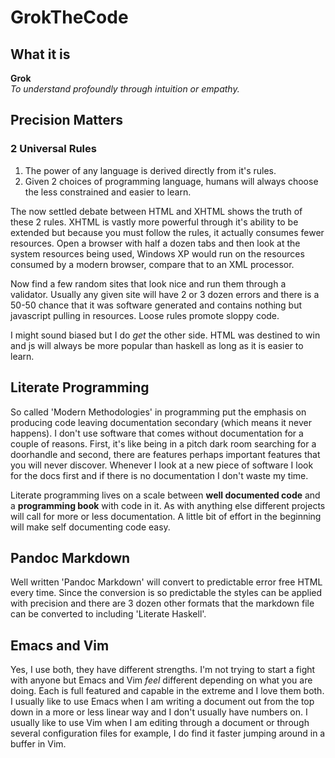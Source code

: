 # GrokTheCode

## What it is

**Grok**  
*To understand profoundly through intuition or empathy.*

## Precision Matters

### 2 Universal Rules

1. The power of any language is derived directly from it's rules.
2. Given 2 choices of programming language, humans will always choose the less constrained and easier to learn.

The now settled debate between HTML and XHTML shows the truth of these 2 rules. XHTML is vastly more powerful through it's ability to be extended but because you must follow the rules, it actually consumes fewer resources. Open a browser with half a dozen tabs and then look at the system resources being used, Windows XP would run on the resources consumed by a modern browser, compare that to an XML processor.

Now find a few random sites that look nice and run them through a validator. Usually any given site will have 2 or 3 dozen errors and there is a 50-50 chance that it was software generated and contains nothing but javascript pulling in resources. Loose rules promote sloppy code.

I might sound biased but I do *get* the other side. HTML was destined to win and js will always be more popular than haskell as long as it is easier to learn.

## Literate Programming

So called 'Modern Methodologies' in programming put the emphasis on producing code leaving documentation secondary (which means it never happens). I don't use software that comes without documentation for a couple of reasons. First, it's like being in a pitch dark room searching for a doorhandle and second, there are features perhaps important features that you will never discover. Whenever I look at a new piece of software I look for the docs first and if there is no documentation I don't waste my time.

Literate programming lives on a scale between **well documented code** and a **programming book** with code in it. As with anything else different projects will call for more or less documentation. A little bit of effort in the beginning will make self documenting code easy.

## Pandoc Markdown

Well written 'Pandoc Markdown' will convert to predictable error free HTML every time. Since the conversion is so predictable the styles can be applied with precision and there are 3 dozen other formats that the markdown file can be converted to including 'Literate Haskell'.

## Emacs and Vim

Yes, I use both, they have different strengths. I'm not trying to start a fight with anyone but Emacs and Vim *feel* different depending on what you are doing. Each is full featured and capable in the extreme and I love them both. I usually like to use Emacs when I am writing a document out from the top down in a more or less linear way and I don't usually have numbers on. I usually like to use Vim when I am editing through a document or through several configuration files for example, I do find it faster jumping around in a buffer in Vim.

